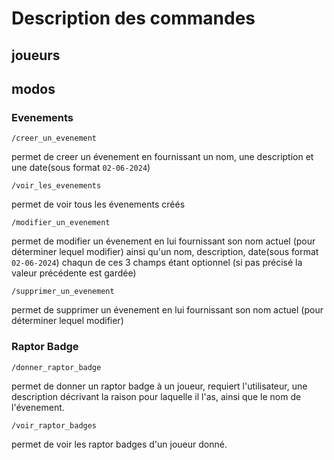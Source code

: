 # Description des commandes

## joueurs

## modos
### Evenements
```
/creer_un_evenement
```
permet de creer un évenement en fournissant un nom, une description et une date(sous format ```02-06-2024```)
```
/voir_les_evenements
```
permet de voir tous les évenements créés
```
/modifier_un_evenement
```
permet de modifier un évenement en lui fournissant son nom actuel (pour déterminer lequel modifier) ainsi qu'un nom, description, date(sous format ```02-06-2024```) chaqun de ces 3 champs étant optionnel (si pas précisé la valeur précédente est gardée)
```
/supprimer_un_evenement
```
permet de supprimer un évenement en lui fournissant son nom actuel (pour déterminer lequel modifier)

### Raptor Badge
```
/donner_raptor_badge
```
permet de donner un raptor badge à un joueur, requiert l'utilisateur, une description décrivant la raison pour laquelle il l'as, ainsi que le nom de l'évenement.
```
/voir_raptor_badges
```
permet de voir les raptor badges d'un joueur donné.
